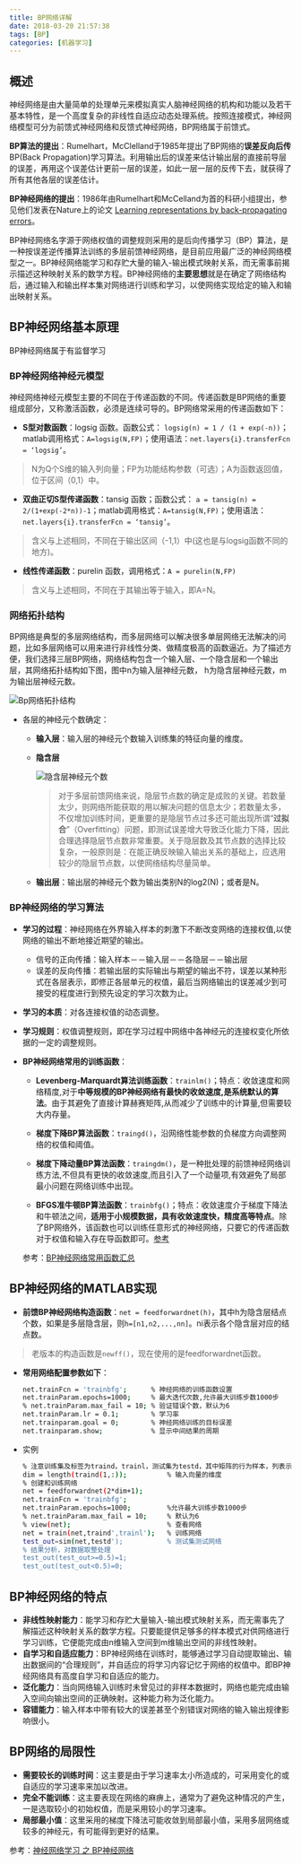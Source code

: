 ```yaml
---
title: BP网络详解
date: 2018-03-20 21:57:38
tags: [BP]
categories: [机器学习]
---
```


## 概述

神经网络是由大量简单的处理单元来模拟真实人脑神经网络的机构和功能以及若干基本特性，是一个高度复杂的非线性自适应动态处理系统。按照连接模式，神经网络模型可分为前馈式神经网络和反馈式神经网络，BP网络属于前馈式。

**BP算法的提出**：Rumelhart，McClelland于1985年提出了BP网络的**误差反向后传**BP(Back Propagation)学习算法。利用输出后的误差来估计输出层的直接前导层的误差，再用这个误差估计更前一层的误差，如此一层一层的反传下去，就获得了所有其他各层的误差估计。

**BP神经网络的提出**：1986年由Rumelhart和McCelland为首的科研小组提出，参见他们发表在Nature上的论文 [Learning representations by back-propagating errors](http://www.cs.toronto.edu/~hinton/absps/naturebp.pdf)。

BP神经网络名字源于网络权值的调整规则采用的是后向传播学习（BP）算法，是一种按误差逆传播算法训练的多层前馈神经网络，是目前应用最广泛的神经网络模型之一。BP神经网络能学习和存贮大量的输入-输出模式映射关系，而无需事前揭示描述这种映射关系的数学方程。BP神经网络的**主要思想**就是在确定了网络结构后，通过输入和输出样本集对网络进行训练和学习，以使网络实现给定的输入和输出映射关系。


## BP神经网络基本原理

BP神经网络属于有监督学习
### BP神经网络神经元模型

神经网络神经元模型主要的不同在于传递函数的不同。传递函数是BP网络的重要组成部分，又称激活函数，必须是连续可导的。BP网络常采用的传递函数如下：

- **S型对数函数**：logsig 函数。函数公式：
`logsig(n) = 1 / (1 + exp(-n))`；matlab调用格式：`A=logsig(N,FP)`；使用语法：`net.layers{i}.transferFcn = ‘logsig’`。

> N为Q个S维的输入列向量；FP为功能结构参数（可选）；A为函数返回值，位于区间（0,1）中。 

- **双曲正切S型传递函数**：tansig 函数；函数公式：
`a = tansig(n) = 2/(1+exp(-2*n))-1`；matlab调用格式：`A=tansig(N,FP)`；使用语法：`net.layers{i}.transferFcn = ‘tansig’`。
> 含义与上述相同，不同在于输出区间（-1,1）中(这也是与logsig函数不同的地方)。 


- **线性传递函数**：purelin 函数，调用格式：`A = purelin(N,FP)`
> 含义与上述相同，不同在于其输出等于输入，即A=N。


### 网络拓扑结构

BP网络是典型的多层网络结构，而多层网络可以解决很多单层网络无法解决的问题，比如多层网络可以用来进行非线性分类、做精度极高的函数逼近。为了描述方便，我们选择三层BP网络，网络结构包含一个输入层、一个隐含层和一个输出层，其网络拓扑结构如下图，图中n为输入层神经元数， h为隐含层神经元数，m为输出层神经元数。

![Bp网络拓扑结构](/images/Bp网络拓扑结构.png)

- 各层的神经元个数确定：
	- **输入层**：输入层的神经元个数输入训练集的特征向量的维度。
	- **隐含层**

		![隐含层神经元个数](/images/隐含层神经元个数.png)

		> 对于多层前馈网络来说，隐层节点数的确定是成败的关键。若数量太少，则网络所能获取的用以解决问题的信息太少；若数量太多，不仅增加训练时间，更重要的是隐层节点过多还可能出现所谓“**过拟合**”（Overfitting）问题，即测试误差增大导致泛化能力下降，因此合理选择隐层节点数非常重要。关于隐层数及其节点数的选择比较复杂，一般原则是：在能正确反映输入输出关系的基础上，应选用较少的隐层节点数，以使网络结构尽量简单。
	- **输出层**：输出层的神经元个数为输出类别N的log2(N)；或者是N。


### BP神经网络的学习算法
- **学习的过程**：神经网络在外界输入样本的刺激下不断改变网络的连接权值,以使网络的输出不断地接近期望的输出。
	- 信号的正向传播：输入样本－－输入层－－各隐层－－输出层
	- 误差的反向传播：若输出层的实际输出与期望的输出不符，误差以某种形式在各层表示，即修正各层单元的权值，最后当网络输出的误差减少到可接受的程度进行到预先设定的学习次数为止。
- **学习的本质**：对各连接权值的动态调整。
- **学习规则**：权值调整规则，即在学习过程中网络中各神经元的连接权变化所依据的一定的调整规则。


- **BP神经网络常用的训练函数**：
	- **Levenberg-Marquardt算法训练函数**：`trainlm()`；特点：收敛速度和网络精度,对于**中等规模的BP神经网络有最快的收敛速度,是系统默认的算法**。由于其避免了直接计算赫赛矩阵,从而减少了训练中的计算量,但需要较大内存量。
	
	- **梯度下降BP算法函数**：`traingd()`，沿网络性能参数的负梯度方向调整网络的权值和阈值。
	
	- **梯度下降动量BP算法函数**：`traingdm()`，是一种批处理的前馈神经网络训练方法,不但具有更快的收敛速度,而且引入了一个动量项,有效避免了局部最小问题在网络训练中出现。

	- **BFGS准牛顿BP算法函数**：`trainbfg()`；特点：收敛速度介于梯度下降法和牛顿法之间，**适用于小规模数据，具有收敛速度快，精度高等特点**。除了BP网络外，该函数也可以训练任意形式的神经网络，只要它的传递函数对于权值和输入存在导函数即可。[参考](http://blog.csdn.net/acdreamers/article/details/44664941)


	参考：[BP神经网络常用函数汇总](http://xzh2012.blog.163.com/blog/static/114980038201101844232346/)

## BP神经网络的MATLAB实现 

- **前馈BP神经网络构造函数**：`net = feedforwardnet(h)`，其中h为隐含层结点个数，如果是多层隐含层，则`h=[n1,n2,...,nn]`。ni表示各个隐含层对应的结点数。
> 老版本的构造函数是`newff()`，现在使用的是feedforwardnet函数。

- **常用网络配置参数如下**：

	```sh
	net.trainFcn = 'trainbfg';		% 神经网络的训练函数设置
	net.trainParam.epochs=1000;		% 最大迭代次数,允许最大训练步数1000步
	% net.trainParam.max_fail = 10;	% 验证错误个数，默认为6
	net.trainParam.lr = 0.1;		% 学习率
	net.trainparam.goal = 0;		% 神经网络训练的目标误差
	net.trainparam.show;			% 显示中间结果的周期
	```
- 实例

	```sh
	% 注意训练集及标签为traind，trainl，测试集为testd，其中矩阵的行为样本，列表示特征向量。
	dim = length(traind(1,:));  		% 输入向量的维度
	% 创建和训练网络     
	net = feedforwardnet(2*dim+1);   
	net.trainFcn = 'trainbfg';
	net.trainParam.epochs=1000;			%允许最大训练步数1000步
	% net.trainParam.max_fail = 10;		% 默认为6
	% view(net); 						% 查看网络
	net = train(net,traind',trainl');	% 训练网络
	test_out=sim(net,testd');			% 测试集测试网络
	% 结果分析，对数据取整处理
	test_out(test_out>=0.5)=1;
	test_out(test_out<0.5)=0;
	```

## BP神经网络的特点
- **非线性映射能力**：能学习和存贮大量输入-输出模式映射关系，而无需事先了解描述这种映射关系的数学方程。只要能提供足够多的样本模式对供网络进行学习训练，它便能完成由n维输入空间到m维输出空间的非线性映射。
- **自学习和自适应能力**：BP神经网络在训练时，能够通过学习自动提取输出、输出数据间的“合理规则”，并自适应的将学习内容记忆于网络的权值中。即BP神经网络具有高度自学习和自适应的能力。
- **泛化能力**：当向网络输入训练时未曾见过的非样本数据时，网络也能完成由输入空间向输出空间的正确映射。这种能力称为泛化能力。
- **容错能力**：输入样本中带有较大的误差甚至个别错误对网络的输入输出规律影响很小。

## BP网络的局限性

- **需要较长的训练时间**：这主要是由于学习速率太小所造成的，可采用变化的或自适应的学习速率来加以改进。
- **完全不能训练**：这主要表现在网络的麻痹上，通常为了避免这种情况的产生，一是选取较小的初始权值，而是采用较小的学习速率。
- **局部最小值**：这里采用的梯度下降法可能收敛到局部最小值，采用多层网络或较多的神经元，有可能得到更好的结果。

参考：[神经网络学习 之 BP神经网络](http://blog.csdn.net/u013007900/article/details/50118945)